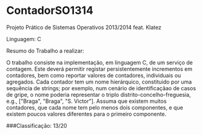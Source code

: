 # ContadorSO1314

Projeto Prático de Sistemas Operativos 2013/2014 feat. Klatez

Linguagem: C

Resumo do Trabalho a realizar:

O trabalho consiste na implementação, em linguagem C, de um serviço de contagem. Este deverá permitir registar persistentemente incrementos em contadores, bem como reportar valores de contadores, individuais ou agregados. Cada contador tem um nome hierárquico, constituido por uma sequência de strings; por exemplo, num cenário de identificaçãao de casos de gripe, o nome poderia representar o triplo distrito-concelho-freguesia, e.g., ["Braga", "Braga", "S. Victor"]. Assuma que existem muitos contadores, que cada nome tem pelo menos dois componentes, e que existem poucos valores diferentes para o primeiro componente.

###Classificação: 13/20
